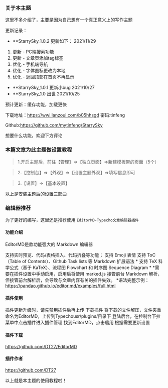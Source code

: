 ### 关于本主题
这里不多介绍了，主要是因为自己想有一个真正意义上的写作主题

更新记录：
* **StarrySky_1.0.2 更新如下： 2021/11/29
1. 更新 - PC端搜索功能
2. 更新 - 文章页添加tag标签
3. 优化 - 手机端导航
4. 优化 - 字体图标更改为本地
5. 优化 - 返回顶部在首页不再显示
* **StarrySky_1.0.1 更新小bug     2021/10/27
* **StarrySky_1.0 出世     2021/10/25

预计更新：缓存功能，加载更快

下载地址：https://wwi.lanzoui.com/b05hhsgd
密码:tinfeng

Github:https://github.com/mytinfeng/StarrySky

想要什么功能，欢迎下方评论


### 本篇文章为此主题做设置教程

> 1.开启主题后，前往【管理】=>【独立页面】=>新建模板带的页面（5个）



> 2.【控制台】=>【外观】=>【设置主题外观】=>填写信息即可


> 3.【设置】=>【基本设置】


以上是安装主题后的设置三部曲

### 编辑器推荐
为了更好的编写，这里还是推荐使用
`EditorMD-Typecho文章编辑器插件`

#### 功能介绍
EditorMD是款功能强大的 Markdown 编辑器

支持实时预览、代码/表格插入、代码折叠等功能；
支持 Emoji 表情
支持 ToC（Table of Contents）、Github Task lists 等 Markdown 扩展语法 *
支持 TeX 科学公式（基于 KaTeX）、流程图 Flowchart 和 时序图 Sequence Diagram *
*需要在插件设置中手动启用，启用后将使用 marked.js 接管前台 Markdown 解析，但接管前台解析后，会导致与文章内容有关的插件失效。
*语法完整示例：https://pandao.github.io/editor.md/examples/full.html

#### 插件使用
插件更新升级时，请先禁用插件后再上传
下载插件
将下载的文件解压，文件夹重命名为EditorMD，上传到Typechousr/plugins/目录下
登陆后台，在控制台下拉菜单中点击插件进入插件管理
找到EditorMD，点击启用
根据需要更新设置
#### 插件下载
https://github.com/DT27/EditorMD

#### 插件作者
https://github.com/DT27

以上就是本主题的使用教程啦！
